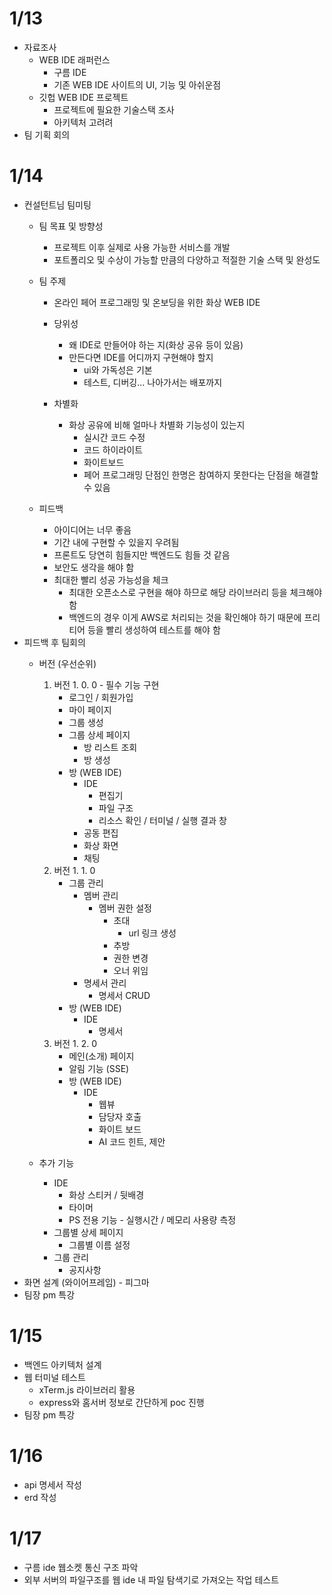 # 1/13

- 자료조사
    - WEB IDE 래퍼런스
        - 구름 IDE
        - 기존 WEB IDE 사이트의 UI, 기능 및 아쉬운점
    - 깃헙 WEB IDE 프로젝트
        - 프로젝트에 필요한 기술스택 조사
        - 아키텍처 고려려
- 팀 기획 회의


# 1/14

- 컨설턴트님 팀미팅
    - 팀 목표 및 방향성 
        - 프로젝트 이후 실제로 사용 가능한 서비스를 개발
        - 포트폴리오 및 수상이 가능할 만큼의 다양하고 적절한 기술 스택 및 완성도
    - 팀 주제
        - 온라인 페어 프로그래밍 및 온보딩을 위한 화상 WEB IDE
        - 당위성
            - 왜 IDE로 만들어야 하는 지(화상 공유 등이 있음)
            - 만든다면 IDE를 어디까지 구현해야 할지
                - ui와 가독성은 기본
                - 테스트, 디버깅... 나아가서는 배포까지

        - 차별화
            - 화상 공유에 비해 얼마나 차별화 기능성이 있는지
                - 실시간 코드 수정
                - 코드 하이라이트
                - 화이트보드
                - 페어 프로그래밍 단점인 한명은 참여하지 못한다는 단점을 해결할 수 있음

    - 피드백
        - 아이디어는 너무 좋음
        - 기간 내에 구현할 수 있을지 우려됨
        - 프론트도 당연히 힘들지만 백엔드도 힘들 것 같음
        - 보안도 생각을 해야 함
        - 최대한 빨리 성공 가능성을 체크
            - 최대한 오픈소스로 구현을 해야 하므로 해당 라이브러리 등을 체크해야함
            - 백엔드의 경우 이게 AWS로 처리되는 것을 확인해야 하기 때문에 프리티어 등을 빨리 생성하여 테스트를 해야 함
- 피드백 후 팀회의
    - 버전 (우선순위)
        1. 버전 1. 0. 0 - 필수 기능 구현
            - 로그인 / 회원가입
            - 마이 페이지
            - 그룹 생성
            - 그룹 상세 페이지
                - 방 리스트 조회
                - 방 생성
            - 방 (WEB IDE)
                - IDE
                    - 편집기
                    - 파일 구조
                    - 리소스 확인 / 터미널 / 실행 결과 창
                - 공동 편집
                - 화상 화면
                - 채팅
        2. 버전 1. 1. 0
            - 그룹 관리
                - 멤버 관리
                    - 멤버 권한 설정
                        - 초대
                            - url 링크 생성
                        - 추방
                        - 권한 변경
                        - 오너 위임
                - 명세서 관리
                    - 명세서 CRUD
            - 방 (WEB IDE)
                - IDE
                    - 명세서
        3. 버전 1. 2. 0
            - 메인(소개) 페이지
            - 알림 기능 (SSE)
            - 방 (WEB IDE)
                - IDE
                    - 웹뷰
                    - 담당자 호출
                    - 화이트 보드
                    - AI 코드 힌트, 제안
                    

    - 추가 기능
        - IDE
            - 화상 스티커 / 뒷배경
            - 타이머
            - PS 전용 기능 - 실행시간 / 메모리 사용량 측정
        - 그룹별 상세 페이지
            - 그룹별 이름 설정
        - 그룹 관리
            - 공지사항
- 화면 설계 (와이어프레임) - 피그마
- 팀장 pm 특강

# 1/15
- 백엔드 아키텍처 설계
- 웹 터미널 테스트
    - xTerm.js 라이브러리 활용
    - express와 홈서버 정보로 간단하게 poc 진행
- 팀장 pm 특강

# 1/16
- api 명세서 작성
- erd 작성
    
# 1/17
- 구름 ide 웹소켓 통신 구조 파악
- 외부 서버의 파일구조를 웹 ide 내 파일 탐색기로 가져오는 작업 테스트

